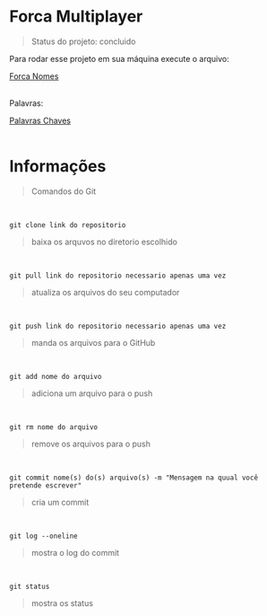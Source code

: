 <h1>Forca Multiplayer</h1>

> Status do projeto: concluido

Para rodar esse projeto em sua máquina execute o arquivo:

<a href="forca_nomes.py" style>Forca Nomes</a><br>
<br>

Palavras:

<a href="nomes.txt" style>Palavras Chaves</a><br>
<br>


<h1>Informações</h1>

> Comandos do Git<br>
<br>

```
git clone link do repositorio
```
> baixa os arquvos no diretorio escolhido <br>
<br>

```
git pull link do repositorio necessario apenas uma vez
```

> atualiza os arquivos do seu computador <br>
<br>

```
git push link do repositorio necessario apenas uma vez
```

> manda os arquivos para o GitHub <br>
<br>

```
git add nome do arquivo
```

> adiciona um arquivo para o push <br>
<br>

```
git rm nome do arquivo
```

> remove os arquivos para o push <br>
<br>

```
git commit nome(s) do(s) arquivo(s) -m "Mensagem na quual você pretende escrever"
```

> cria um commit <br>
<br>

```
git log --oneline
```

> mostra o log do commit <br>
<br>

```
git status
```

> mostra os status <br>
<br>